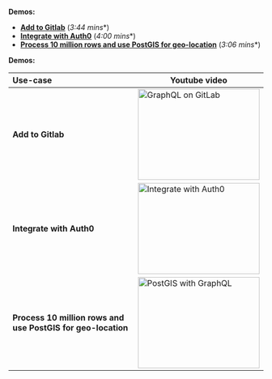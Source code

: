 
**Demos:**


* [**Add to Gitlab**](https://www.youtube.com/watch?v=a2AhxKqd82Q) (*3:44 mins**)
* [**Integrate with Auth0**](https://www.youtube.com/watch?v=15ITBYnccgc) (*4:00 mins**)
* [**Process 10 million rows and use PostGIS for geo-location**](https://www.youtube.com/watch?v=tsY573yyGWA) (*3:06 mins**)

**Demos:**

| Use-case          | Youtube video |
|:---------------|---------------|
| **Add to Gitlab** | <a href="http://www.youtube.com/watch?feature=player_embedded&v=a2AhxKqd82Q" target="_blank"><img src="https://img.youtube.com/vi/a2AhxKqd82Q/hqdefault.jpg" alt="GraphQL on GitLab" width="240" height="180" /></a> |
| **Integrate with Auth0** | <a href="http://www.youtube.com/watch?feature=player_embedded&v=15ITBYnccgc" target="_blank"><img src="https://img.youtube.com/vi/15ITBYnccgc/hqdefault.jpg" alt="Integrate with Auth0" width="240" height="180" /></a> |
| **Process 10 million rows and use PostGIS for geo-location** | <a href="http://www.youtube.com/watch?feature=player_embedded&v=tsY573yyGWA" target="_blank"><img src="https://img.youtube.com/vi/tsY573yyGWA/hqdefault.jpg" alt="PostGIS with GraphQL" width="240" height="180" /></a> |
